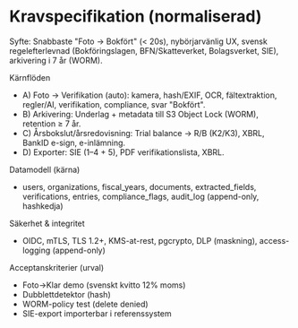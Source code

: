 # Kravspecifikation (normaliserad)

Syfte: Snabbaste "Foto → Bokfört" (< 20s), nybörjarvänlig UX, svensk regelefterlevnad (Bokföringslagen, BFN/Skatteverket, Bolagsverket, SIE), arkivering i 7 år (WORM).

Kärnflöden

- A) Foto → Verifikation (auto): kamera, hash/EXIF, OCR, fältextraktion, regler/AI, verifikation, compliance, svar "Bokfört".
- B) Arkivering: Underlag + metadata till S3 Object Lock (WORM), retention ≥ 7 år.
- C) Årsbokslut/årsredovisning: Trial balance → R/B (K2/K3), XBRL, BankID e-sign, e-inlämning.
- D) Exporter: SIE (1–4 + 5), PDF verifikationslista, XBRL.

Datamodell (kärna)

- users, organizations, fiscal_years, documents, extracted_fields, verifications, entries, compliance_flags, audit_log (append-only, hashkedja)

Säkerhet & integritet

- OIDC, mTLS, TLS 1.2+, KMS-at-rest, pgcrypto, DLP (maskning), access-logging (append-only)

Acceptanskriterier (urval)

- Foto→Klar demo (svenskt kvitto 12% moms)
- Dubblettdetektor (hash)
- WORM-policy test (delete denied)
- SIE-export importerbar i referenssystem


